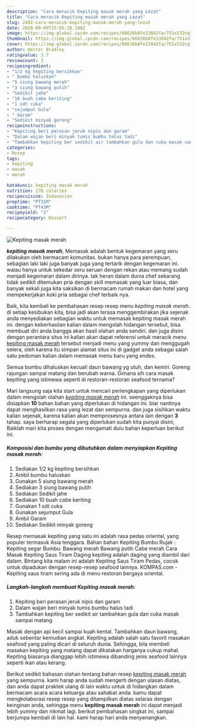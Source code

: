 ```yaml
---
description: "Cara meracik Kepiting masak merah yang Lezat"
title: "Cara meracik Kepiting masak merah yang Lezat"
slug: 2492-cara-meracik-kepiting-masak-merah-yang-lezat
date: 2020-09-09T15:05:28.106Z
image: https://img-global.cpcdn.com/recipes/66636b8fe13842fa/751x532cq70/kepiting-masak-merah-foto-resep-utama.jpg
thumbnail: https://img-global.cpcdn.com/recipes/66636b8fe13842fa/751x532cq70/kepiting-masak-merah-foto-resep-utama.jpg
cover: https://img-global.cpcdn.com/recipes/66636b8fe13842fa/751x532cq70/kepiting-masak-merah-foto-resep-utama.jpg
author: Hester Bradley
ratingvalue: 3.7
reviewcount: 3
recipeingredient:
- "1/2 kg kepiting bersihkan"
- " bumbu haluskan"
- "5 siung bawang merah"
- "3 siung bawang putih"
- "Sedikit jahe"
- "10 buah cabe keriting"
- "1 sdt cuka"
- "sejumput Gula"
- " Garam"
- "Sedikit minyak goreng"
recipeinstructions:
- "Kepiting beri perasan jeruk nipis dan garam"
- "Dalam wajan beri minyak tumis bumbu halus tadi"
- "Tambahkan kepiting ber sedikit air tambahkan gula dan cuka masak sampai matang"
categories:
- Resep
tags:
- kepiting
- masak
- merah

katakunci: kepiting masak merah 
nutrition: 278 calories
recipecuisine: Indonesian
preptime: "PT31M"
cooktime: "PT43M"
recipeyield: "2"
recipecategory: Dessert

---
```



![Kepiting masak merah](https://img-global.cpcdn.com/recipes/66636b8fe13842fa/751x532cq70/kepiting-masak-merah-foto-resep-utama.jpg)

<b><i>kepiting masak merah</i></b>, Memasak adalah bentuk kegemaran yang seru dilakukan oleh bermacam komunitas. bukan hanya para perempuan, sebagian laki laki juga banyak juga yang tertarik dengan kegemaran ini. walau hanya untuk sekedar seru seruan dengan rekan atau memang sudah menjadi kegemaran dalam dirinya. tak heran dalam dunia chef sekarang tidak sedikit ditemukan pria dengan skill memasak yang luar biasa, dan banyak sekali juga kita saksikan di bermacam rumah makan dan hotel yang mempekerjakan koki pria sebagai chef terbaik nya.

Baik, kita kembali ke pembahasan resep resep menu <i>kepiting masak merah</i>. di setiap kesibukan kita, bisa jadi akan terasa menggembirakan jika sejenak anda menyediakan sebagian waktu untuk memasak kepiting masak merah ini. dengan keberhasilan kalian dalam mengolah hidangan tersebut, bisa membuat diri anda bangga akan hasil olahan anda sendiri. dan juga disini dengan perantara situs ini kalian akan dapat referensi untuk meracik menu <u>kepiting masak merah</u> tersebut menjadi menu yang yummy dan menggugah selera, oleh karena itu simpan alamat situs ini di gadget anda sebagai salah satu pedoman kalian dalam memasak menu baru yang endes.

Semua bumbu dihaluskan kecuali daun bawang yg utuh, dan kemiri. Goreng rajungan sampai matang dan berubah warna. Gimana sih cara masak kepiting yang istimewa seperti di restoran-restoran seafood ternama?


Mari langsung saja kita start untuk mencari perlengkapan yang diperlukan dalam mengolah olahan <u><i>kepiting masak merah</i></u> ini. seenggaknya bisa disiapkan <b>10</b> bahan bahan yang diperlukan di hidangan ini. biar nantinya dapat menghasilkan rasa yang lezat dan sempurna. dan juga sisihkan waktu kalian sejenak, karena kalian akan memprosesnya antara lain dengan <b>3</b> tahap. saya berharap segala yang diperlukan sudah kita punyai disini, Baiklah mari kita proses dengan mengamati dulu bahan keperluan berikut ini.

<!--inarticleads1-->

##### Komposisi dan bumbu yang dibutuhkan dalam menyiapkan Kepiting masak merah:

1. Sediakan 1/2 kg kepiting bersihkan
1. Ambil  bumbu haluskan
1. Gunakan 5 siung bawang merah
1. Sediakan 3 siung bawang putih
1. Sediakan Sedikit jahe
1. Sediakan 10 buah cabe keriting
1. Gunakan 1 sdt cuka
1. Gunakan sejumput Gula
1. Ambil  Garam
1. Sediakan Sedikit minyak goreng


Resep memasak kepiting yang satu ini adalah rasa pedas oriental, yang populer termasuk Asia tenggara. Bahan bahan Kepiting Bumbu Rujak : Kepiting segar Bumbu: Bawang merah Bawang putih Cabe merah Cara Masak Kepiting Saus Tiram Daging kepiting adalah daging yang diambil dari dalam. Bintang kita malam ini adalah Kepiting Saus Tiram Pedas, cocok untuk dipadukan dengan resep-resep seafood lainnya. KOMPAS.com - Kepiting saus tiram sering ada di menu restoran bergaya oriental. 

<!--inarticleads2-->

##### Langkah-langkah membuat Kepiting masak merah:

1. Kepiting beri perasan jeruk nipis dan garam
1. Dalam wajan beri minyak tumis bumbu halus tadi
1. Tambahkan kepiting ber sedikit air tambahkan gula dan cuka masak sampai matang


Masak dengan api kecil sampai kuah kental. Tambahkan daun bawang, aduk sebentar kemudian angkat. Kepiting adalah salah satu favorit masakan seafood yang paling dicari di seluruh dunia. Sehingga, bila membeli masakan kepiting yang matang dapat dikatakan harganya cukup mahal. Kepiting biasanya dianggap lebih istimewa dibanding jenis seafood lainnya seperti ikan atau kerang. 

Berikut sedikit bahasan olahan tentang bahan resep <u>kepiting masak merah</u> yang sempurna. kami harap anda sudah mengerti dengan ulasan diatas, dan anda dapat praktek ulang di lain waktu untuk di hidangkan dalam bermacam acara acara keluarga atau sahabat anda. kamu dapat mengkolaborasi resep resep yang ditampilkan diatas selaras dengan keinginan anda, sehingga menu <b>kepiting masak merah</b> ini dapat menjadi lebih yummy dan nikmat lagi. berikut pembahasan singkat ini, sampai berjumpa kembali di lain hal. kami harap hari anda menyenangkan.
